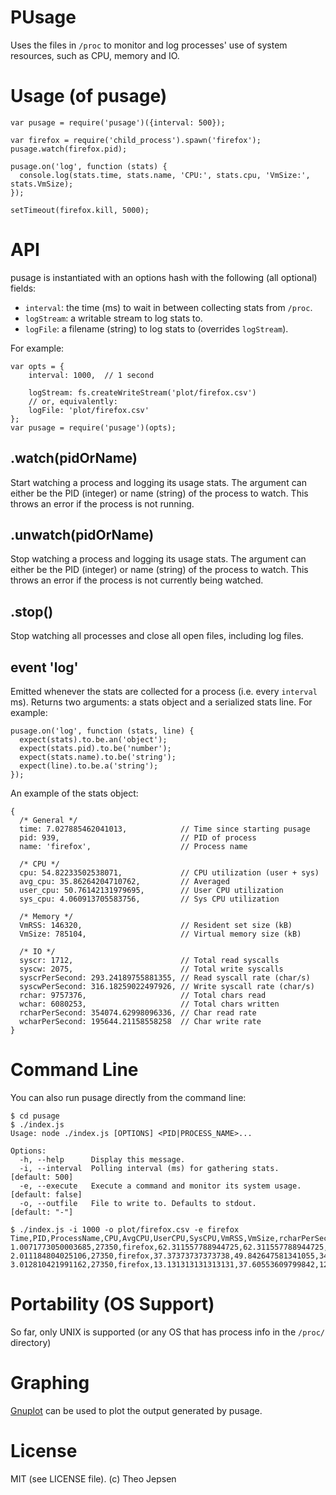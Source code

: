 PUsage
==========
Uses the files in `/proc` to monitor and log processes' use of system
resources, such as CPU, memory and IO.

Usage (of pusage)
=================

    var pusage = require('pusage')({interval: 500});
    
    var firefox = require('child_process').spawn('firefox');
    pusage.watch(firefox.pid);

    pusage.on('log', function (stats) {
      console.log(stats.time, stats.name, 'CPU:', stats.cpu, 'VmSize:', stats.VmSize);
    });

    setTimeout(firefox.kill, 5000);

API
=====
pusage is instantiated with an options hash with the following (all
optional) fields:
  - `interval`: the time (ms) to wait in between collecting stats from
    `/proc`.
  - `logStream`: a writable stream to log stats to.
  - `logFile`: a filename (string) to log stats to (overrides `logStream`).

For example:

    var opts = {
        interval: 1000,  // 1 second
    
        logStream: fs.createWriteStream('plot/firefox.csv')
        // or, equivalently:
        logFile: 'plot/firefox.csv'
    };
    var pusage = require('pusage')(opts);

.watch(pidOrName)
-----------------
Start watching a process and logging its usage stats. The argument can
either be the PID (integer) or name (string) of the process to watch.
This throws an error if the process is not running.

.unwatch(pidOrName)
-------------------
Stop watching a process and logging its usage stats. The argument can
either be the PID (integer) or name (string) of the process to watch.
This throws an error if the process is not currently being watched.

.stop()
-------
Stop watching all processes and close all open files, including log
files.

event 'log'
-----------
Emitted whenever the stats are collected for a process (i.e. every
`interval` ms).  Returns two arguments: a stats object and a serialized
stats line. For example:

    pusage.on('log', function (stats, line) {
      expect(stats).to.be.an('object');
      expect(stats.pid).to.be('number');
      expect(stats.name).to.be('string');
      expect(line).to.be.a('string');
    });

An example of the stats object:

    {
      /* General */
      time: 7.027885462041013,            // Time since starting pusage
      pid: 939,                           // PID of process
      name: 'firefox',                    // Process name

      /* CPU */
      cpu: 54.82233502538071,             // CPU utilization (user + sys)
      avg_cpu: 35.86264204710762,         // Averaged
      user_cpu: 50.76142131979695,        // User CPU utilization
      sys_cpu: 4.060913705583756,         // Sys CPU utilization

      /* Memory */
      VmRSS: 146320,                      // Resident set size (kB)
      VmSize: 785104,                     // Virtual memory size (kB)

      /* IO */
      syscr: 1712,                        // Total read syscalls
      syscw: 2075,                        // Total write syscalls
      syscrPerSecond: 293.24189755881355, // Read syscall rate (char/s)
      syscwPerSecond: 316.18259022497926, // Write syscall rate (char/s)
      rchar: 9757376,                     // Total chars read
      wchar: 6080253,                     // Total chars written
      rcharPerSecond: 354074.62998096336, // Char read rate
      wcharPerSecond: 195644.21158558258  // Char write rate
    }

    
Command Line
============
You can also run pusage directly from the command line:

    $ cd pusage
    $ ./index.js
    Usage: node ./index.js [OPTIONS] <PID|PROCESS_NAME>...
    
    Options:
      -h, --help      Display this message.                          
      -i, --interval  Polling interval (ms) for gathering stats.       [default: 500]
      -e, --execute   Execute a command and monitor its system usage.  [default: false]
      -o, --outfile   File to write to. Defaults to stdout.            [default: "-"]
    
    $ ./index.js -i 1000 -o plot/firefox.csv -e firefox
    Time,PID,ProcessName,CPU,AvgCPU,UserCPU,SysCPU,VmRSS,VmSize,rcharPerSecond,wcharPerSecond,syscrPerSecond,syscwPerSecond
    1.0071773050003685,27350,firefox,62.311557788944725,62.311557788944725,54.2713567839196,8.040201005025125,73560,587136,1357690.3889754347,635477.9925159606,471.1547780105705,599.9237745431205
    2.011184804025106,27350,firefox,37.37373737373738,49.842647581341055,34.343434343434346,3.0303030303030303,92756,621708,496433.54306033865,337430.7466120358,107.56891766735599,189.24161441479293
    3.012810421991162,27350,firefox,13.131313131313131,37.60553609799842,12.121212121212121,1.0101010101010102,97912,652464,51583.14551191017,1184932.7520297323,48.92047399855997,61.899375263484046

Portability (OS Support)
========================
So far, only UNIX is supported (or any OS that has process info in the
`/proc/` directory)

Graphing
========

[Gnuplot](http://www.gnuplot.info/) can be used to plot the output
generated by pusage.

License
=======

MIT (see LICENSE file). (c) Theo Jepsen
